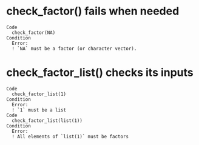 # check_factor() fails when needed

    Code
      check_factor(NA)
    Condition
      Error:
      ! `NA` must be a factor (or character vector).

# check_factor_list() checks its inputs

    Code
      check_factor_list(1)
    Condition
      Error:
      ! `1` must be a list
    Code
      check_factor_list(list(1))
    Condition
      Error:
      ! All elements of `list(1)` must be factors

